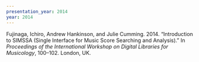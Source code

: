```yaml
---
presentation_year: 2014
year: 2014
---
```


Fujinaga, Ichiro, Andrew Hankinson, and Julie Cumming. 2014. “Introduction to SIMSSA (Single Interface for Music Score Searching and Analysis).” In <i>Proceedings of the International Workshop on Digital Libraries for Musicology</i>, 100–102. London, UK.